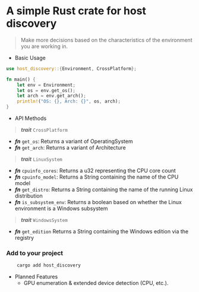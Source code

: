 # A simple Rust crate for host discovery

> Make more decisions based on the characteristics of the environment you are working in.

- Basic Usage

```rust
use host_discovery::{Environment, CrossPlatform};

fn main() {
    let env = Environment;
    let os = env.get_os();
    let arch = env.get_arch();
    println!("OS: {}, Arch: {}", os, arch);
}
```

- API Methods
> ***trait*** `CrossPlatform`
  
  - ***fn*** `get_os`: Returns a variant of OperatingSystem
  - ***fn*** `get_arch`: Returns a variant of Architecture
> ***trait*** `LinuxSystem`

  - ***fn*** `cpuinfo_cores`: Returns a u32 representing the CPU core count
  - ***fn*** `cpuinfo_model`: Returns a String containing the name of the CPU model
  - ***fn*** `get_distro`: Returns a String containing the name of the running Linux distribution
  - ***fn*** `is_subsystem_env`: Returns a boolean based on whether the Linux environment is a Windows subsystem
> ***trait*** `WindowsSystem`

  - ***fn*** `get_edition` Returns a String containing the Windows edition via the registry
    
### Add to your project
```sh 
    cargo add host_discovery
```

- Planned Features
  - GPU enumeration & extended device detection (CPU, etc.).

